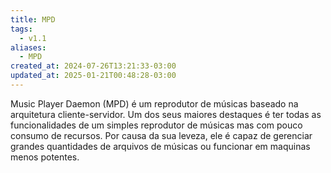 ```yaml
---
title: MPD
tags:
  - v1.1
aliases:
  - MPD
created_at: 2024-07-26T13:21:33-03:00
updated_at: 2025-01-21T00:48:28-03:00
---
```


 Music Player Daemon (MPD) é um reprodutor de músicas baseado na arquitetura cliente-servidor. Um dos seus maiores destaques é ter todas as funcionalidades de um simples reprodutor de músicas mas com pouco consumo de recursos. Por causa da sua leveza, ele é capaz de gerenciar grandes quantidades de arquivos de músicas ou funcionar em maquinas menos potentes.
